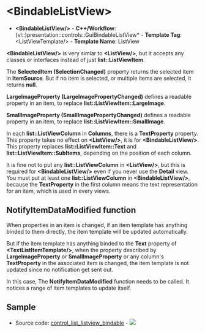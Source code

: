 # \<BindableListView\>

- **\<BindableListView/\>** - **C++/Workflow**: (vl::)presentation::controls::GuiBindableListView* - **Template Tag**: \<ListViewTemplate/\> - **Template Name**: ListView

**\<BindableListView/\>** is very simlar to **\<ListView/\>**, but it accepts any classes or interfaces instead of just **list::ListViewItem**.

The **SelectedItem (SelectionChanged)** property returns the selected item in **ItemSource**. But if no item is selected, or multiple items are selected, it returns **null**.

**LargeImageProperty (LargeImagePropertyChanged)** defines a readable property in an item, to replace **list::ListViewItem::LargeImage**.

**SmallImageProperty (SmallImagePropertyChanged)** defines a readable property in an item, to replace **list::ListViewItem::SmallImage**.

In each **list::ListViewColumn** in **Columns**, there is a **TextProperty** property. This property takes no effect on **\<ListView/\>**, it is for **\<BindableListView/\>**. This property replaces **list::ListViewItem::Text** and **list::ListViewItem::SubItems**, depending on the position of each column.

It is fine not to put any **list::ListViewColumn** in **\<ListView/\>**, but this is required for **\<BindableListView/\>** even if you never use the **Detail** view. You must put at least one **list::ListViewColumn** in **\<BindableListView/\>**, because the **TextProperty** in the first column means the text representation for an item, which is used in every views.

## NotifyItemDataModified function

When properties in an item is changed, if an item template has anything binded to them directly, the item template will be updated automatically.

But if the item template has anything binded to the **Text** property of **\<TextListItemTemplate/\>**, when the property described by **LargeImageProperty** or **SmallImageProperty** or any column's **TextProperty** in the associated item is changed, the item template is not updated since no notification get sent out.

In this case, The **NotifyItemDataModified** function needs to be called. It notices a range of item templates to update itself.

## Sample

- Source code: [control_list_listview_bindable](https://github.com/vczh-libraries/Release/blob/master/SampleForDoc/GacUI/XmlRes/control_list_listview_bindable/Resource.xml) - ![](https://gaclib.net/doc/gacui/control_list_listview_bindable.gif)

